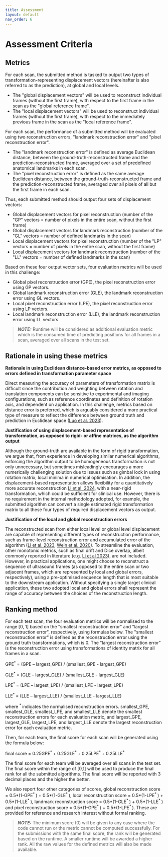 ```yaml
---
title: Assessment
layout: default
nav_order: 6
---
```


# Assessment Criteria

## Metrics

For each scan, the submitted method is tasked to output two types of transformation-representing displacement vectors (hereinafter is also referred to as the prediction), at global and local levels.
- The "global displacement vectors" will be used to reconstruct individual frames (without the first frame), with respect to the first frame in the scan as the "global reference frame".
- The "local displacement vectors" will be used to reconstruct individual frames (without the first frame), with respect to the immediately previous frame in the scan as the "local reference frame".

For each scan, the performance of a submitted method will be evaluated using two reconstruction errors, "landmark reconstruction error" and "pixel reconstruction error".
- The "landmark reconstruction error" is defined as average Euclidean distance, between the
ground-truth-reconstructed frame and the prediction-reconstructed frame, averaged over a set of predefined anatomical landmarks in each scan.
- The "pixel reconstruction error" is defined as the same average Euclidean distance, between the
ground-truth-reconstructed frame and the prediction-reconstructed frame, averaged over all pixels of all but the first frame in each scan.

Thus, each submitted method should output four sets of displacement vectors:
- Global displacement vectors for pixel reconstruction (number of the "GP" vectors = number of pixels in the entire scan, without the first frame)
- Global displacement vectors for landmark reconstruction (number of the "GL" vectors = number of defined landmarks in the scan)
- Local displacement vectors for pixel reconstruction (number of the "LP" vectors = number of pixels in the entire scan, without the first frame)
- Local displacement vectors for landmark reconstruction (number of the "LL" vectors = number of defined landmarks in the scan)

Based on these four output vector sets, four evaluation metrics will be used in this challenge:
- Global pixel reconstruction error (GPE), the pixel reconstruction error using GP vectors.
- Global landmark reconstruction error (GLE), the landmark reconstruction error using GL vectors.
- Local pixel reconstruction error (LPE), the pixel reconstruction error using LP vectors.
- Local landmark reconstruction error (LLE), the landmark reconstruction error using LL vectors.
 
> **_NOTE:_** Runtime will be considered as additional evaluation metric which is the consumed time of predicting positions for all frames in a scan, averaged over all scans in the test set.

## Rationale in using these metrics

**Rationale in using Euclidean distance-based error metrics, as opposed to errors defined in transformation parameter space**

Direct measuring the accuracy of parameters of transformation matrix is difficult since the
contribution and weighting between rotation and translation components can be sensitive to experimental and imaging configurations, such as reference coordinates and definition of rotation axis, and dependent on application. In this challenge, metrics based on distance error is preferred, which is arguably considered a more practical type of measure to reflect the difference between ground truth and prediction in Euclidean space (<a href="https://doi.org/10.1016/j.media.2023.102810" target="_blank">Luo et al. 2023</a>).

**Justification of using displacement-based representation of transformation, as opposed to rigid- or affine matrices, as the algorithm output**

Although the ground-truth are available in the form of rigid transformation, we
argue that, from experience in developing similar numerical algorithms, enforcing the algorithm output to be homogeneous transformation is not only unnecessary, but sometimes misleadingly encourages a more
numerically challenging solution due to issues such as gimbal lock in using rotation matrix, local minima in numerical optimisation. In addition, the displacement-based representation allows flexibility for a quantitatively more accurate reconstruction <a href="https://link.springer.com/chapter/10.1007/978-3-031-72083-3_64" target="_blank">Li et al. 2024</a>, with a near-rigid transformation, which could be sufficient for clinical use. However, there is no requirement in the internal methodology adopted, for example, the submitted algorithm can convert a single estimated rigid transformation matrix to all these four types of required displacement vectors as output.

**Justification of the local and global reconstruction errors**

The reconstructed scan from either local level or global level displacement are capable of representing different types of reconstruction performance, such as frame-level reconstruction error and accumulated error of the algorithm (<a href="https://doi.org/10.1109/TBME.2023.3325551" target="_blank">Li et al. 2023</a>, <a href="https://link.springer.com/chapter/10.1007/978-3-030-59716-0_49" target="_blank">Wein et al. 2020</a>). To streamline the evaluation, other monotonic metrics, such as final drift and Dice overlap, albeit commonly reported in literature (e.g. <a href="https://doi.org/10.1109/TBME.2023.3325551" target="_blank">Li et al 2023</a>), are not included. However, in practical applications, one might choose to reconstruct a sequence of ultrasound frames (as opposed to the entire scan or two adjacent frames, which are represented by local and global errors, respectively), using a pre-optimised sequence length that is most suitable to the downstream application. Without specifying a single target clinical application, these two adopted local and global errors shall represent the range of accuracy between the choices of the reconstruction length.



## Ranking method

For each test scan, the four evaluation metrics will be normalised to the range [0, 1] based on the "smallest reconstruction error" and "largest reconstruction error", respectively, using formulas below. The "smallest reconstruction error" is defined as the reconstruction error using the ground truth transformations, which is 0. The "largest reconstruction error" is the reconstruction error using transformations of identity matrix for all frames in a scan.

GPE<sup>* </sup> = (GPE – largest_GPE) / (smallest_GPE - largest_GPE)

GLE<sup>* </sup> = (GLE – largest_GLE) / (smallest_GLE - largest_GLE)

LPE<sup>* </sup> = (LPE – largest_LPE) / (smallest_LPE - largest_LPE)

LLE<sup>* </sup> = (LLE – largest_LLE) / (smallest_LLE - largest_LLE)

where <sup>* </sup> indicates the normalised reconstruction errors. smallest_GPE, smallest_GLE, smallest_LPE, and smallest_LLE denote the smallest reconstruction errors for each evaluation metric, and largest_GPE, largest_GLE, largest_LPE, and largest_LLE denote the largest reconstruction error for each evaluation metric.

Then, for each team, the final score for each scan will be generated using the formula below:

final score = 0.25GPE<sup>* </sup> + 0.25GLE<sup>* </sup> + 0.25LPE<sup>* </sup> + 0.25LLE<sup>* </sup>

The final score for each team will be averaged over all scans in the test set. The final score within the range of [0,1] will be used to produce the final rank for all the submitted algorithms. The final score will be reported with 3 decimal places and the higher the better.

We also report four other categories of scores, global reconstruction score = 0.5*(1-GPE<sup>* </sup>) + 0.5*(1-GLE<sup>* </sup>), local reconstruction score = 0.5*(1-LPE<sup>* </sup>) + 0.5*(1-LLE<sup>* </sup>), landmark reconstruction score = 0.5*(1-GLE<sup>* </sup>) + 0.5*(1-LLE<sup>* </sup>) and pixel reconstruction score = 0.5*(1-GPE<sup>* </sup>) + 0.5*(1-LPE<sup>* </sup>). These are provided for reference and research interest without formal ranking.

> **_NOTE:_** The minimum score (0) will be given to any case where the code cannot run or the metric cannot be computed successfully. For the submissions with the same final score, the rank will be generated based on the runtime. A smaller runtime will be awarded a higher rank. All the raw values for the defined metrics will also be made available.

<!-- A maximum runtime will be imposed for challenge submissions, benchmarked as the speed of our baseline methods, to encourage usability in the clinical applications.  -->


